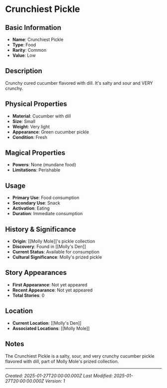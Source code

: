 # Crunchiest Pickle

## Basic Information
- **Name**: Crunchiest Pickle
- **Type**: Food
- **Rarity**: Common
- **Value**: Low

## Description
Crunchy cured cucumber flavored with dill. It's salty and sour and VERY crunchy.

## Physical Properties
- **Material**: Cucumber with dill
- **Size**: Small
- **Weight**: Very light
- **Appearance**: Green cucumber pickle
- **Condition**: Fresh

## Magical Properties
- **Powers**: None (mundane food)
- **Limitations**: Perishable

## Usage
- **Primary Use**: Food consumption
- **Secondary Use**: Snack
- **Activation**: Eating
- **Duration**: Immediate consumption

## History & Significance
- **Origin**: [[Molly Mole]]'s pickle collection
- **Discovery**: Found in [[Molly's Den]]
- **Current Status**: Available for consumption
- **Cultural Significance**: Molly's prized pickle

## Story Appearances
- **First Appearance**: Not yet appeared
- **Recent Appearance**: Not yet appeared
- **Total Stories**: 0

## Location
- **Current Location**: [[Molly's Den]]
- **Associated Locations**: [[Molly Mole]]

## Notes
The Crunchiest Pickle is a salty, sour, and very crunchy cucumber pickle flavored with dill, part of Molly Mole's prized collection.

---
*Created: 2025-01-27T20:00:00.000Z*
*Last Modified: 2025-01-27T20:00:00.000Z*
*Version: 1*

